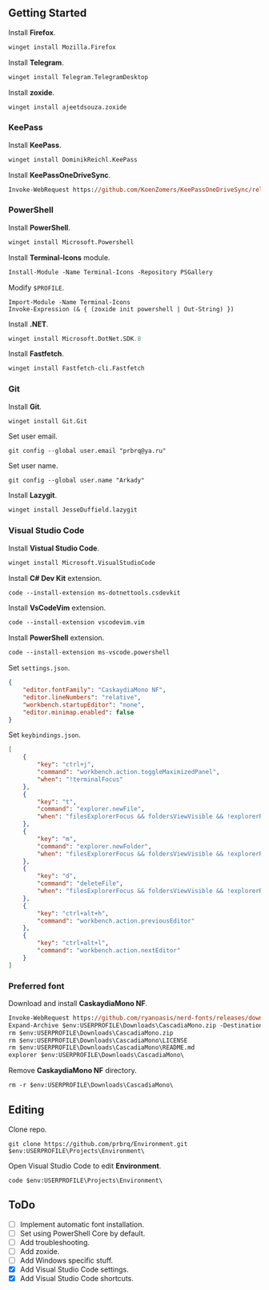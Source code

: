 ## Getting Started

Install **Firefox**.

```ps
winget install Mozilla.Firefox
```

Install **Telegram**.

```ps
winget install Telegram.TelegramDesktop
```

Install **zoxide**.

```ps
winget install ajeetdsouza.zoxide
```

### KeePass

Install **KeePass**.

```ps
winget install DominikReichl.KeePass
```

Install **KeePassOneDriveSync**.

```ps
Invoke-WebRequest https://github.com/KoenZomers/KeePassOneDriveSync/releases/download/2.1.2.2/KeeOneDriveSync.plgx -OutFile "C:\Program Files\KeePass Password Safe 2\Plugins\KeeOneDriveSync.plgx"
```

### PowerShell

Install **PowerShell**.

```ps
winget install Microsoft.Powershell
```

Install **Terminal-Icons** module.

```ps
Install-Module -Name Terminal-Icons -Repository PSGallery
```

Modify `$PROFILE`.

```
Import-Module -Name Terminal-Icons
Invoke-Expression (& { (zoxide init powershell | Out-String) })
```

Install **.NET**.

```ps
winget install Microsoft.DotNet.SDK.8
```

Install **Fastfetch**.

```ps
winget install Fastfetch-cli.Fastfetch
```

### Git

Install **Git**.

```ps
winget install Git.Git
```

Set user email.

```
git config --global user.email "prbrq@ya.ru"
```

Set user name.

```
git config --global user.name "Arkady"
```

Install **Lazygit**.

```ps
winget install JesseDuffield.lazygit
```

### Visual Studio Code

Install **Vistual Studio Code**.

```ps
winget install Microsoft.VisualStudioCode
```

Install **C# Dev Kit** extension.

```ps
code --install-extension ms-dotnettools.csdevkit
```

Install **VsCodeVim** extension.

```ps
code --install-extension vscodevim.vim
```

Install **PowerShell** extension.

```ps
code --install-extension ms-vscode.powershell
```

Set `settings.json`.

```json
{
    "editor.fontFamily": "CaskaydiaMono NF",
    "editor.lineNumbers": "relative",
    "workbench.startupEditor": "none",
    "editor.minimap.enabled": false
}
```

Set `keybindings.json`.

```json
[
    {
        "key": "ctrl+j",
        "command": "workbench.action.toggleMaximizedPanel",
        "when": "!terminalFocus"
    },
    {
        "key": "t",
        "command": "explorer.newFile",
        "when": "filesExplorerFocus && foldersViewVisible && !explorerResourceReadonly && !inputFocus"
    },
    {
        "key": "m",
        "command": "explorer.newFolder",
        "when": "filesExplorerFocus && foldersViewVisible && !explorerResourceReadonly && !inputFocus"
    },
    {
        "key": "d",
        "command": "deleteFile",
        "when": "filesExplorerFocus && foldersViewVisible && !explorerResourceReadonly && !inputFocus"
    },
    {
        "key": "ctrl+alt+h",
        "command": "workbench.action.previousEditor"
    },
    {
        "key": "ctrl+alt+l",
        "command": "workbench.action.nextEditor"
    }
]
```

### Preferred font

Download and install **CaskaydiaMono NF**.

```ps
Invoke-WebRequest https://github.com/ryanoasis/nerd-fonts/releases/download/v3.2.1/CascadiaMono.zip -OutFile $env:USERPROFILE\Downloads\CascadiaMono.zip
Expand-Archive $env:USERPROFILE\Downloads\CascadiaMono.zip -DestinationPath $env:USERPROFILE\Downloads\CascadiaMono
rm $env:USERPROFILE\Downloads\CascadiaMono.zip
rm $env:USERPROFILE\Downloads\CascadiaMono\LICENSE
rm $env:USERPROFILE\Downloads\CascadiaMono\README.md
explorer $env:USERPROFILE\Downloads\CascadiaMono\
```

Remove **CaskaydiaMono NF** directory.

```ps
rm -r $env:USERPROFILE\Downloads\CascadiaMono\
```

## Editing

Clone repo.

```
git clone https://github.com/prbrq/Environment.git $env:USERPROFILE\Projects\Environment\
```

Open Visual Studio Code to edit **Environment**.

```
code $env:USERPROFILE\Projects\Environment\
```

## ToDo

- [ ] Implement automatic font installation.
- [ ] Set using PowerShell Core by default.
- [ ] Add troubleshooting.
- [ ] Add zoxide.
- [ ] Add Windows specific stuff.
- [X] Add Visual Studio Code settings.
- [X] Add Visual Studio Code shortcuts.